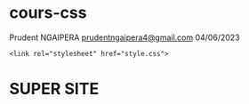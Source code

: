 # cours-css
Prudent NGAIPERA
prudentngaipera4@gmail.com
04/06/2023
<!DOCTYPE html>
<html lang="en">
<head>
    <meta charset="UTF-8">
    <meta http-equiv="X-UA-Compatible" content="IE=edge">
    <meta name="viewport" content="width=device-width, initial-scale=1.0">
    <title>Style CSS</title>

    <link rel="stylesheet" href="style.css">
</head>
<body>
    <H1>SUPER SITE</H1>
</body>
</html>
